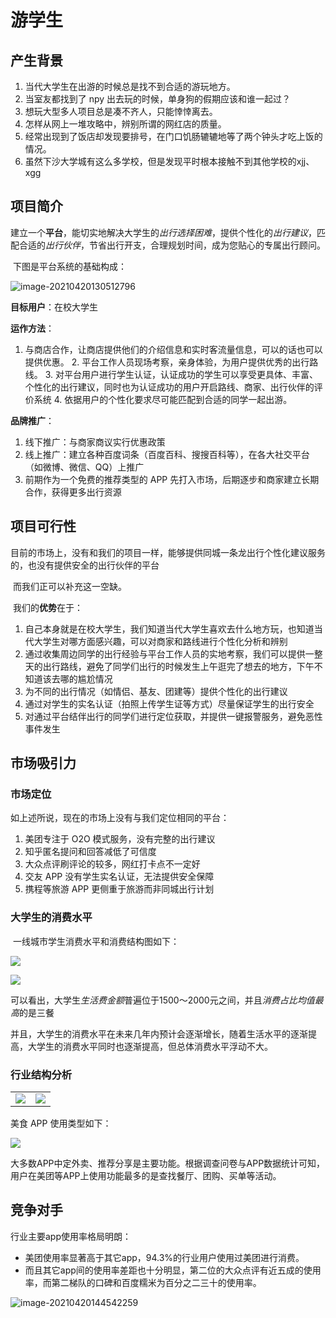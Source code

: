 # 游学生

## 产生背景

1. 当代大学生在出游的时候总是找不到合适的游玩地方。
2. 当室友都找到了 npy 出去玩的时候，单身狗的假期应该和谁一起过？
3. 想玩大型多人项目总是凑不齐人，只能悻悻离去。
4. 怎样从网上一堆攻略中，辨别所谓的网红店的质量。
5. 经常出现到了饭店却发现要排号，在门口饥肠辘辘地等了两个钟头才吃上饭的情况。
6. 虽然下沙大学城有这么多学校，但是发现平时根本接触不到其他学校的xjj、xgg

## 项目简介

​		建立一个**平台**，能切实地解决大学生的*出行选择困难*，提供个性化的*出行建议*，匹配合适的*出行伙伴*，节省出行开支，合理规划时间，成为您贴心的专属出行顾问。

​		下图是平台系统的基础构成：

![image-20210420130512796](doc/image-20210420130512796.png)

**目标用户**：在校大学生

**运作方法**：

   1. 与商店合作，让商店提供他们的介绍信息和实时客流量信息，可以的话也可以提供优惠。
      2. 平台工作人员现场考察，亲身体验，为用户提供优秀的出行路线。
      3. 对平台用户进行学生认证，认证成功的学生可以享受更具体、丰富、个性化的出行建议，同时也为认证成功的用户开启路线、商家、出行伙伴的评价系统
      4. 依据用户的个性化要求尽可能匹配到合适的同学一起出游。

**品牌推广**：

1. 线下推广：与商家商议实行优惠政策
2. 线上推广：建立各种百度词条（百度百科、搜搜百科等），在各大社交平台（如微博、微信、QQ）上推广
3. 前期作为一个免费的推荐类型的 APP 先打入市场，后期逐步和商家建立长期合作，获得更多出行资源

## 项目可行性

​		目前的市场上，没有和我们的项目一样，能够提供同城一条龙出行个性化建议服务的，也没有提供安全的出行伙伴的平台

​		而我们正可以补充这一空缺。

​		我们的**优势**在于：

1. 自己本身就是在校大学生，我们知道当代大学生喜欢去什么地方玩，也知道当代大学生对哪方面感兴趣，可以对商家和路线进行个性化分析和辨别
2. 通过收集周边同学的出行经验与平台工作人员的实地考察，我们可以提供一整天的出行路线，避免了同学们出行的时候发生上午逛完了想去的地方，下午不知道该去哪的尴尬情况
3. 为不同的出行情况（如情侣、基友、团建等）提供个性化的出行建议
4. 通过对学生的实名认证（拍照上传学生证等方式）尽量保证学生的出行安全
5. 对通过平台结伴出行的同学们进行定位获取，并提供一键报警服务，避免恶性事件发生

## 市场吸引力

### 市场定位		

如上述所说，现在的市场上没有与我们定位相同的平台：

1. 美团专注于 O2O 模式服务，没有完整的出行建议
2. 知乎匿名提问和回答减低了可信度
3. 大众点评刷评论的较多，网红打卡点不一定好
4. 交友 APP 没有学生实名认证，无法提供安全保障
5. 携程等旅游 APP 更侧重于旅游而非同城出行计划




### 大学生的消费水平

​		一线城市学生消费水平和消费结构图如下：

![](doc/image-20210420133555062.png)

![](doc/image-20210420134922481.png)

​		可以看出，大学生*生活费金额*普遍位于1500～2000元之间，并且*消费占比均值最高*的是三餐

​		并且，大学生的消费水平在未来几年内预计会逐渐增长，随着生活水平的逐渐提高，大学生的消费水平同时也逐渐提高，但总体消费水平浮动不大。

### 行业结构分析

<table>
    <tr>
        <td><center><img src='doc/image-20210420141613283.png'></center></td>
        <td><center><img src='doc/image-20210420141733635.png'></center></td>
    </tr>
</table>

美食 APP 使用类型如下：

![](doc/image-20210420144304897.png)

大多数APP中定外卖、推荐分享是主要功能。根据调查问卷与APP数据统计可知，用户在美团等APP上使用功能最多的是查找餐厅、团购、买单等活动。

## 竞争对手

行业主要app使用率格局明朗：

- 美团使用率显著高于其它app，94.3%的行业用户使用过美团进行消费。
- 而且其它app间的使用率差距也十分明显，第二位的大众点评有近五成的使用率，而第二梯队的口碑和百度糯米为百分之二三十的使用率。

![image-20210420144542259](doc/image-20210420144542259.png)